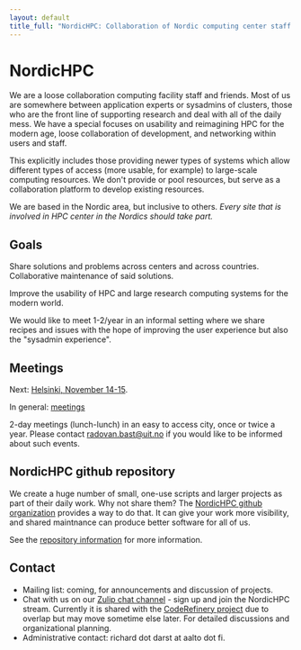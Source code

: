 ```yaml
---
layout: default
title_full: "NordicHPC: Collaboration of Nordic computing center staff and friends"
---
```


# NordicHPC

We are a loose collaboration computing facility staff and
friends. Most of us are somewhere between application experts or
sysadmins of clusters, those who are the front line of supporting
research and deal with all of the daily mess. We have a special
focuses on usability and reimagining HPC for the modern age, loose
collaboration of development, and networking within users and staff.

This explicitly includes those providing newer types of systems which
allow different types of access (more usable, for example) to
large-scale computing resources.  We don't provide or pool resources,
but serve as a collaboration platform to develop existing
resources.

We are based in the Nordic area, but inclusive to others.  *Every site
that is involved in HPC center in the Nordics should take part.*


## Goals

Share solutions and problems across centers and across countries.
Collaborative maintenance of said solutions.

Improve the usability of HPC and large research computing systems for
the modern world.

We would like to meet 1-2/year in an informal setting where we share recipes
and issues with the hope of improving the user experience but also the
"sysadmin experience".


## Meetings

Next: [Helsinki, November 14-15](/2019-11-14-helsinki/).

In general: [meetings](/meetings/)

2-day meetings (lunch-lunch) in an easy to access city, once or twice
a year.  Please contact radovan.bast@uit.no if you would like to be
informed about such events.


## NordicHPC github repository

We create a huge number of small, one-use scripts and larger
projects as part of their daily work.  Why not share them?  The
[NordicHPC github organization](https://github.com/NordicHPC) provides
a way to do that.  It can give your work more visibility, and shared
maintnance can produce better software for all of us.

See the [repository information](/repo/) for more information.


## Contact

* Mailing list: coming, for announcements and discussion of projects.
* Chat with us on our [Zulip chat
  channel](https://coderefinery.zulipchat.com/) - sign up and join the
  NordicHPC stream.  Currently it is shared with the [CodeRefinery
  project](https://coderefinery.org) due to overlap but may move
  sometime else later.  For detailed discussions and organizational
  planning.
* Administrative contact: richard dot darst at aalto dot fi.
